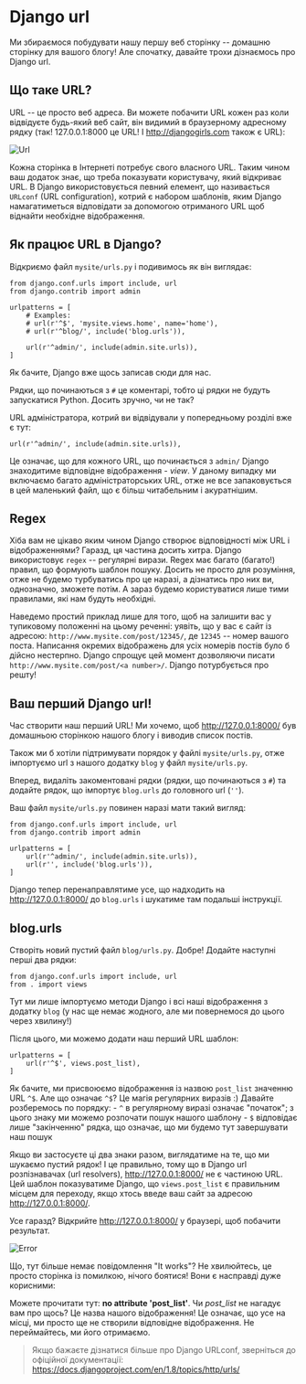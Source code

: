 # Django url

Ми збираємося побудувати нашу першу веб сторінку -- домашню сторінку для вашого блогу! Але спочатку, давайте трохи дізнаємось про Django url.

## Що таке URL?

URL -- це просто веб адреса. Ви можете побачити URL кожен раз коли відвідуєте будь-який веб сайт, він видимий в браузерному адресному рядку (так! 127.0.0.1:8000 це URL! І http://djangogirls.com також є URL):

![Url](images/url.png)

Кожна сторінка в Інтернеті потребує свого власного URL. Таким чином ваш додаток знає, що треба показувати користувачу, який відкриває URL. В Django використовується певний елемент, що називається `URLconf` (URL configuration), котрий є набором шаблонів, яким Django намагатиметься відповідати за допомогою отриманого URL щоб віднайти необхідне відображення.

## Як працює URL в Django?

Відкриємо файл `mysite/urls.py` і подивимось як він виглядає:

    from django.conf.urls import include, url
    from django.contrib import admin
    
    urlpatterns = [
        # Examples:
        # url(r'^$', 'mysite.views.home', name='home'),
        # url(r'^blog/', include('blog.urls')),
    
        url(r'^admin/', include(admin.site.urls)),
    ]
    

Як бачите, Django вже щось записав сюди для нас.

Рядки, що починаються з `#` це коментарі, тобто ці рядки не будуть запускатися Python. Досить зручно, чи не так?

URL адміністратора, котрий ви відвідували у попередньому розділі вже є тут:

    url(r'^admin/', include(admin.site.urls)),
    

Це означає, що для кожного URL, що починається з `admin/` Django знаходитиме відповідне відображення - *view*. У даному випадку ми включаємо багато адміністраторських URL, отже не все запаковується в цей маленький файл, що є більш читабельним і акуратнішим.

## Regex

Хіба вам не цікаво яким чином Django створює відповідності між URL і відображеннями? Гаразд, ця частина досить хитра. Django використовує `regex` -- регулярні вирази. Regex має багато (багато!) правил, що формують шаблон пошуку. Досить не просто для розуміння, отже не будемо турбуватись про це наразі, а дізнатись про них ви, однозначно, зможете потім. А зараз будемо користуватися лише тими правилами, які нам будуть необхідні.

Наведемо простий приклад лише для того, щоб на залишити вас у тупиковому положенні на цьому реченні: уявіть, що у вас є сайт із адресою: `http://www.mysite.com/post/12345/`, де `12345` -- номер вашого поста. Написання окремих відображень для усіх номерів постів було б дійсно нестерпно. Django спрощує цей момент дозволяючи писати `http://www.mysite.com/post/<a number>/`. Django потурбується про решту!

## Ваш перший Django url!

Час створити наш перший URL! Ми хочемо, щоб http://127.0.0.1:8000/ був домашньою сторінкою нашого блогу і виводив список постів.

Також ми б хотіли підтримувати порядок у файлі `mysite/urls.py`, отже імпортуємо url з нашого додатку `blog` у файл `mysite/urls.py`.

Вперед, видаліть закоментовані рядки (рядки, що починаються з `#`) та додайте рядок, що імпортує `blog.urls` до головного url (`''`).

Ваш файл `mysite/urls.py` повинен наразі мати такий вигляд:

    from django.conf.urls import include, url
    from django.contrib import admin
    
    urlpatterns = [
        url(r'^admin/', include(admin.site.urls)),
        url(r'', include('blog.urls')),
    ]
    

Django тепер перенаправлятиме усе, що надходить на http://127.0.0.1:8000/ до `blog.urls` і шукатиме там подальші інструкції.

## blog.urls

Створіть новий пустий файл `blog/urls.py`. Добре! Додайте наступні перші два рядки:

    from django.conf.urls import include, url
    from . import views
    

Тут ми лише імпортуємо методи Django і всі наші відображення з додатку `blog` (у нас ще немає жодного, але ми повернемося до цього через хвилину!)

Після цього, ми можемо додати наш перший URL шаблон:

    urlpatterns = [
        url(r'^$', views.post_list),
    ]
    

Як бачите, ми присвоюємо відображення із назвою `post_list` значенню URL `^$`. Але що означає `^$`? Це магія регулярних виразів :) Давайте розберемось по порядку: - `^` в регулярному виразі означає "початок"; з цього знаку ми можемо розпочати пошук нашого шаблону - `$` відповідає лише "закінченню" рядка, що означає, що ми будемо тут завершувати наш пошук

Якщо ви застосуєте ці два знаки разом, виглядатиме на те, що ми шукаємо пустий рядок! І це правильно, тому що в Django url розпізнавачах (url resolvers), http://127.0.0.1:8000/ не є частиною URL. Цей шаблон показуватиме Django, що `views.post_list` є правильним місцем для переходу, якщо хтось введе ваш сайт за адресою http://127.0.0.1:8000/.

Усе гаразд? Відкрийте http://127.0.0.1:8000/ у браузері, щоб побачити результат.

![Error](images/error1.png)

Що, тут більше немає повідомлення "It works"? Не хвилюйтесь, це просто сторінка із помилкою, нічого боятися! Вони є насправді дуже корисними:

Можете прочитати тут: **no attribute 'post_list'**. Чи *post_list* не нагадує вам про щось? Це назва нашого відображення! Це означає, що усе на місці, ми просто ще не створили відповідне відображення. Не переймайтесь, ми його отримаємо.

> Якщо бажаєте дізнатися більше про Django URLconf, зверніться до офіційної документації: https://docs.djangoproject.com/en/1.8/topics/http/urls/
